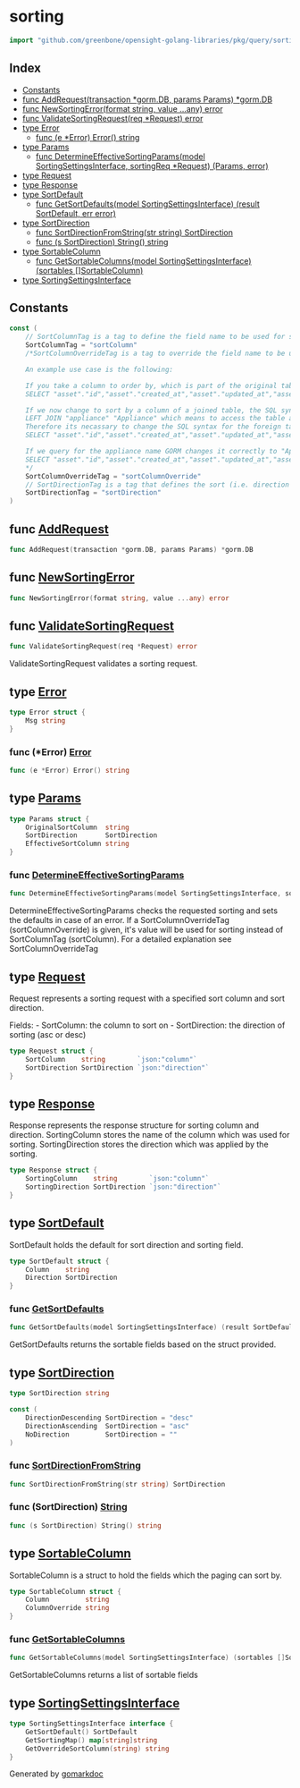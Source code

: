 <!-- gomarkdoc:embed:start -->

<!-- Code generated by gomarkdoc. DO NOT EDIT -->

# sorting

```go
import "github.com/greenbone/opensight-golang-libraries/pkg/query/sorting"
```

## Index

- [Constants](<#constants>)
- [func AddRequest\(transaction \*gorm.DB, params Params\) \*gorm.DB](<#AddRequest>)
- [func NewSortingError\(format string, value ...any\) error](<#NewSortingError>)
- [func ValidateSortingRequest\(req \*Request\) error](<#ValidateSortingRequest>)
- [type Error](<#Error>)
  - [func \(e \*Error\) Error\(\) string](<#Error.Error>)
- [type Params](<#Params>)
  - [func DetermineEffectiveSortingParams\(model SortingSettingsInterface, sortingReq \*Request\) \(Params, error\)](<#DetermineEffectiveSortingParams>)
- [type Request](<#Request>)
- [type Response](<#Response>)
- [type SortDefault](<#SortDefault>)
  - [func GetSortDefaults\(model SortingSettingsInterface\) \(result SortDefault, err error\)](<#GetSortDefaults>)
- [type SortDirection](<#SortDirection>)
  - [func SortDirectionFromString\(str string\) SortDirection](<#SortDirectionFromString>)
  - [func \(s SortDirection\) String\(\) string](<#SortDirection.String>)
- [type SortableColumn](<#SortableColumn>)
  - [func GetSortableColumns\(model SortingSettingsInterface\) \(sortables \[\]SortableColumn\)](<#GetSortableColumns>)
- [type SortingSettingsInterface](<#SortingSettingsInterface>)


## Constants

<a name="SortColumnTag"></a>

```go
const (
    // SortColumnTag is a tag to define the field name to be used for sorting
    SortColumnTag = "sortColumn"
    /*SortColumnOverrideTag is a tag to override the field name to be used for sorting.

    An example use case is the following:

    If you take a column to order by, which is part of the original table (like hostname) the SQL syntax is fine - see the generated GORM query below.´.
    SELECT "asset"."id","asset"."created_at","asset"."updated_at","asset"."greenbone_agent_id","asset"."last_authenticated_scan_at","asset"."mac_address","asset"."net_bios_name","asset"."ssh_fingerprint","asset"."has_agent","asset"."has_vt_result","asset"."hostname","asset"."ip","asset"."last_scan_at","asset"."operating_system","asset"."deleted_at","asset"."deleted_by","asset"."source_id","asset"."appliance_id" FROM "asset" LEFT JOIN "appliance" "Appliance" ON "asset"."appliance_id" = "Appliance"."id" LEFT JOIN "installed_software" "InstalledSoftwares" ON "asset"."id" = "InstalledSoftwares"."asset_id" WHERE ("Appliance"."name" ILIKE '%Example%') ORDER BY hostname ASC LIMIT 10

    If we now change to sort by a column of a joined table, the SQL syntax is "TABLENAME"."Columnname". Now see the
    LEFT JOIN "appliance" "Appliance" which means to access the table appliance we now need to use "Appliance" instead of "appliance".
    Therefore its necassary to change the SQL syntax for the foreign table sort.
    SELECT "asset"."id","asset"."created_at","asset"."updated_at","asset"."greenbone_agent_id","asset"."last_authenticated_scan_at","asset"."mac_address","asset"."net_bios_name","asset"."ssh_fingerprint","asset"."has_agent","asset"."has_vt_result","asset"."hostname","asset"."ip","asset"."last_scan_at","asset"."operating_system","asset"."deleted_at","asset"."deleted_by","asset"."source_id","asset"."appliance_id" FROM "asset" LEFT JOIN "appliance" "Appliance" ON "asset"."appliance_id" = "Appliance"."id" LEFT JOIN "installed_software" "InstalledSoftwares" ON "asset"."id" = "InstalledSoftwares"."asset_id" ORDER BY "Appliance"."name" DESC LIMIT 20

    If we query for the appliance name GORM changes it correctly to "Appliance"."name" - see the query below. And the same we now do in our code for the sorting - we change the JOINED field from appliance.name to "Appliance"."name".
    SELECT "asset"."id","asset"."created_at","asset"."updated_at","asset"."greenbone_agent_id","asset"."last_authenticated_scan_at","asset"."mac_address","asset"."net_bios_name","asset"."ssh_fingerprint","asset"."has_agent","asset"."has_vt_result","asset"."hostname","asset"."ip","asset"."last_scan_at","asset"."operating_system","asset"."deleted_at","asset"."deleted_by","asset"."source_id","asset"."appliance_id" FROM "asset" LEFT JOIN "appliance" "Appliance" ON "asset"."appliance_id" = "Appliance"."id" LEFT JOIN "installed_software" "InstalledSoftwares" ON "asset"."id" = "InstalledSoftwares"."asset_id" WHERE ("Appliance"."name" ILIKE '%Example%') ORDER BY hostname ASC LIMIT 10
    */
    SortColumnOverrideTag = "sortColumnOverride"
    // SortDirectionTag is a tag that defines the sort (i.e. direction of sorting); must be a SortDirection
    SortDirectionTag = "sortDirection"
)
```

<a name="AddRequest"></a>
## func [AddRequest](<https://github.com/greenbone/opensight-golang-libraries/blob/main/pkg/query/sorting/sorting.go#L31>)

```go
func AddRequest(transaction *gorm.DB, params Params) *gorm.DB
```



<a name="NewSortingError"></a>
## func [NewSortingError](<https://github.com/greenbone/opensight-golang-libraries/blob/main/pkg/query/sorting/error.go#L17>)

```go
func NewSortingError(format string, value ...any) error
```



<a name="ValidateSortingRequest"></a>
## func [ValidateSortingRequest](<https://github.com/greenbone/opensight-golang-libraries/blob/main/pkg/query/sorting/validate.go#L6>)

```go
func ValidateSortingRequest(req *Request) error
```

ValidateSortingRequest validates a sorting request.

<a name="Error"></a>
## type [Error](<https://github.com/greenbone/opensight-golang-libraries/blob/main/pkg/query/sorting/error.go#L9-L11>)



```go
type Error struct {
    Msg string
}
```

<a name="Error.Error"></a>
### func \(\*Error\) [Error](<https://github.com/greenbone/opensight-golang-libraries/blob/main/pkg/query/sorting/error.go#L13>)

```go
func (e *Error) Error() string
```



<a name="Params"></a>
## type [Params](<https://github.com/greenbone/opensight-golang-libraries/blob/main/pkg/query/sorting/params.go#L3-L7>)



```go
type Params struct {
    OriginalSortColumn  string
    SortDirection       SortDirection
    EffectiveSortColumn string
}
```

<a name="DetermineEffectiveSortingParams"></a>
### func [DetermineEffectiveSortingParams](<https://github.com/greenbone/opensight-golang-libraries/blob/main/pkg/query/sorting/sorting.go#L95>)

```go
func DetermineEffectiveSortingParams(model SortingSettingsInterface, sortingReq *Request) (Params, error)
```

DetermineEffectiveSortingParams checks the requested sorting and sets the defaults in case of an error. If a SortColumnOverrideTag \(sortColumnOverride\) is given, it's value will be used for sorting instead of SortColumnTag \(sortColumn\). For a detailed explanation see SortColumnOverrideTag

<a name="Request"></a>
## type [Request](<https://github.com/greenbone/opensight-golang-libraries/blob/main/pkg/query/sorting/request.go#L8-L11>)

Request represents a sorting request with a specified sort column and sort direction.

Fields: \- SortColumn: the column to sort on \- SortDirection: the direction of sorting \(asc or desc\)

```go
type Request struct {
    SortColumn    string        `json:"column"`
    SortDirection SortDirection `json:"direction"`
}
```

<a name="Response"></a>
## type [Response](<https://github.com/greenbone/opensight-golang-libraries/blob/main/pkg/query/sorting/response.go#L6-L9>)

Response represents the response structure for sorting column and direction. SortingColumn stores the name of the column which was used for sorting. SortingDirection stores the direction which was applied by the sorting.

```go
type Response struct {
    SortingColumn    string        `json:"column"`
    SortingDirection SortDirection `json:"direction"`
}
```

<a name="SortDefault"></a>
## type [SortDefault](<https://github.com/greenbone/opensight-golang-libraries/blob/main/pkg/query/sorting/sorting.go#L45-L48>)

SortDefault holds the default for sort direction and sorting field.

```go
type SortDefault struct {
    Column    string
    Direction SortDirection
}
```

<a name="GetSortDefaults"></a>
### func [GetSortDefaults](<https://github.com/greenbone/opensight-golang-libraries/blob/main/pkg/query/sorting/sorting.go#L51>)

```go
func GetSortDefaults(model SortingSettingsInterface) (result SortDefault, err error)
```

GetSortDefaults returns the sortable fields based on the struct provided.

<a name="SortDirection"></a>
## type [SortDirection](<https://github.com/greenbone/opensight-golang-libraries/blob/main/pkg/query/sorting/direction.go#L29>)



```go
type SortDirection string
```

<a name="DirectionDescending"></a>

```go
const (
    DirectionDescending SortDirection = "desc"
    DirectionAscending  SortDirection = "asc"
    NoDirection         SortDirection = ""
)
```

<a name="SortDirectionFromString"></a>
### func [SortDirectionFromString](<https://github.com/greenbone/opensight-golang-libraries/blob/main/pkg/query/sorting/direction.go#L18>)

```go
func SortDirectionFromString(str string) SortDirection
```



<a name="SortDirection.String"></a>
### func \(SortDirection\) [String](<https://github.com/greenbone/opensight-golang-libraries/blob/main/pkg/query/sorting/direction.go#L11>)

```go
func (s SortDirection) String() string
```



<a name="SortableColumn"></a>
## type [SortableColumn](<https://github.com/greenbone/opensight-golang-libraries/blob/main/pkg/query/sorting/sorting.go#L39-L42>)

SortableColumn is a struct to hold the fields which the paging can sort by.

```go
type SortableColumn struct {
    Column         string
    ColumnOverride string
}
```

<a name="GetSortableColumns"></a>
### func [GetSortableColumns](<https://github.com/greenbone/opensight-golang-libraries/blob/main/pkg/query/sorting/sorting.go#L56>)

```go
func GetSortableColumns(model SortingSettingsInterface) (sortables []SortableColumn)
```

GetSortableColumns returns a list of sortable fields

<a name="SortingSettingsInterface"></a>
## type [SortingSettingsInterface](<https://github.com/greenbone/opensight-golang-libraries/blob/main/pkg/query/sorting/sortingInterface.go#L3-L7>)



```go
type SortingSettingsInterface interface {
    GetSortDefault() SortDefault
    GetSortingMap() map[string]string
    GetOverrideSortColumn(string) string
}
```

Generated by [gomarkdoc](<https://github.com/princjef/gomarkdoc>)


<!-- gomarkdoc:embed:end -->